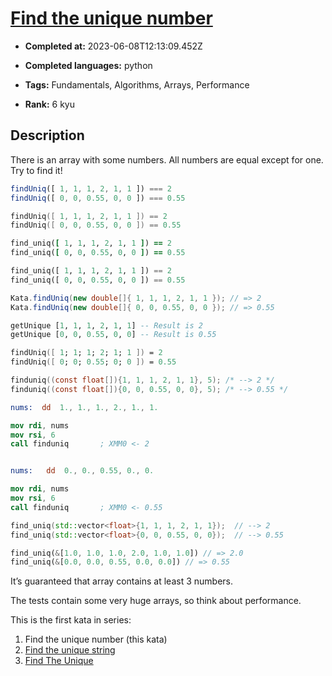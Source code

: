 # [Find the unique number](https://www.codewars.com/kata/585d7d5adb20cf33cb000235)

- **Completed at:** 2023-06-08T12:13:09.452Z

- **Completed languages:** python

- **Tags:** Fundamentals, Algorithms, Arrays, Performance

- **Rank:** 6 kyu

## Description

There is an array with some numbers. All numbers are equal except for one. Try to find it!

```javascript
findUniq([ 1, 1, 1, 2, 1, 1 ]) === 2
findUniq([ 0, 0, 0.55, 0, 0 ]) === 0.55
```

```swift
findUniq([ 1, 1, 1, 2, 1, 1 ]) == 2
findUniq([ 0, 0, 0.55, 0, 0 ]) == 0.55
```

```ruby
find_uniq([ 1, 1, 1, 2, 1, 1 ]) == 2
find_uniq([ 0, 0, 0.55, 0, 0 ]) == 0.55
```

```python
find_uniq([ 1, 1, 1, 2, 1, 1 ]) == 2
find_uniq([ 0, 0, 0.55, 0, 0 ]) == 0.55
```

```java
Kata.findUniq(new double[]{ 1, 1, 1, 2, 1, 1 }); // => 2
Kata.findUniq(new double[]{ 0, 0, 0.55, 0, 0 }); // => 0.55
```

```haskell
getUnique [1, 1, 1, 2, 1, 1] -- Result is 2
getUnique [0, 0, 0.55, 0, 0] -- Result is 0.55
```

```fsharp
findUniq([ 1; 1; 1; 2; 1; 1 ]) = 2
findUniq([ 0; 0; 0.55; 0; 0 ]) = 0.55
```

```c
finduniq((const float[]){1, 1, 1, 2, 1, 1}, 5); /* --> 2 */
finduniq((const float[]){0, 0, 0.55, 0, 0}, 5); /* --> 0.55 */
```
```nasm
nums:  dd  1., 1., 1., 2., 1., 1.

mov rdi, nums
mov rsi, 6
call finduniq       ; XMM0 <- 2


nums:   dd  0., 0., 0.55, 0., 0.

mov rdi, nums
mov rsi, 6
call finduniq       ; XMM0 <- 0.55
```
```cpp
find_uniq(std::vector<float>{1, 1, 1, 2, 1, 1});  // --> 2
find_uniq(std::vector<float>{0, 0, 0.55, 0, 0});  // --> 0.55
```

```rust
find_uniq(&[1.0, 1.0, 1.0, 2.0, 1.0, 1.0]) // => 2.0
find_uniq(&[0.0, 0.0, 0.55, 0.0, 0.0]) // => 0.55
```

It’s guaranteed that array contains at least 3 numbers.

The tests contain some very huge arrays, so think about performance.

This is the first kata in series:

1. Find the unique number (this kata)
2. [Find the unique string](https://www.codewars.com/kata/585d8c8a28bc7403ea0000c3)
3. [Find The Unique](https://www.codewars.com/kata/5862e0db4f7ab47bed0000e5)

